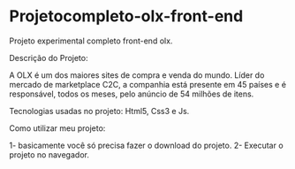 


# Projetocompleto-olx-front-end
Projeto experimental completo front-end olx.

Descrição do Projeto:

A OLX é um dos maiores sites de compra e venda do mundo. 
Líder do mercado de marketplace C2C, a companhia está presente
em 45 países e é responsável, todos os meses, pelo anúncio de 54 milhões de itens.

Tecnologias usadas no projeto: Html5, Css3 e Js.

Como utilizar meu projeto:

1- basicamente você só precisa fazer o download do projeto.
2- Executar o projeto no navegador.





